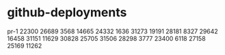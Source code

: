 # github-deployments

pr-1
22300
26689
3568
14665
24332
1636
31273
19191
28181
8327
29642
16458
31151
11629
30828
25705
31506
28298
3777
23400
6118
27158
25169
11262
